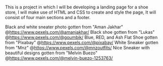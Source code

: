 This is a project in which I will be developing a landing page for a shoe store, 
I will make use of HTML and CSS to create and style the page,
It will consist of four main sections and a footer.

Black and white sneater photo gotten from "Aman Jakhar" @https://www.pexels.com/@amanjakhar/
Black shoe gotten from "Lukas" @https://www.pexels.com/@goumbik/
Blue, RED, and Ash Flat Shoe gotten from "Pixabay" @https://www.pexels.com/@pixabay/
White Sneaker gotten from "Mnz" @https://www.pexels.com/@mnzoutfits/
Nice Sneaker with beautiful designs gotten from "Melvin Buezo" @https://www.pexels.com/@melvin-buezo-1253763/